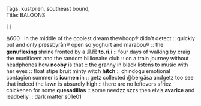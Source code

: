 Tags: kustpilen, southeast bound,    
Title: BALOONS
  
[ []() ]

Δ600 : in the middle of the coolest dream thewhoop® didn't detect :: quickly put and only pressbyrån® open so yoghurt and marabou® :: the **genuflexing** shrine fronted by a 鳥居 **to.ri.i** :: four days of walking by craig the munificent and the random billionaire club  :: on a train journey without headphones how **nooby** is that :: the granny in black listens to music with her eyes :: float stipe bruit minty witch **hitch** :: chindogu emotional contagion summer is **icumen** in :: getz collected @bergãsa andgetz too see that indeed the lawn is absurdly high :: there are no leftovers sfriez chickenen for some **quesadillas** :: some needzz szzs then elvis **avarice** and leadbelly :: dark matter s01e01  
